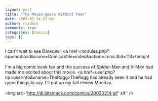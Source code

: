 ```yaml
---
layout: post
title: "The Movie-goers Without Fear"
date: 2003-02-14 02:08
author: rcadmin
comments: true
categories: [Comics]
tags: []
---
```

I can't wait to see Daredevil <a href=modules.php?op=modload&name=Comics&file=index&action=comic&id=114>tonight.</a>
<br />
<br />
I'm a big comic book fan and the success of Spider-Man and X-Men had made me excited about this movie. <a href=user.php?op=userinfo&uname=TheRogg>TheRogg</a> has already seen it and he had good things to say. I'll put up my full review Monday.<br /><br /><!--more--><img src='http://dl.bitsmack.com/comics/20030214.gif' alt'' />
